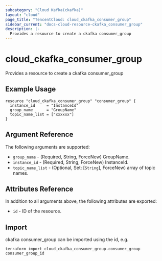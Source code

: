 ```yaml
---
subcategory: "Cloud Kafka(ckafka)"
layout: "cloud"
page_title: "TencentCloud: cloud_ckafka_consumer_group"
sidebar_current: "docs-cloud-resource-ckafka_consumer_group"
description: |-
  Provides a resource to create a ckafka consumer_group
---
```


# cloud_ckafka_consumer_group

Provides a resource to create a ckafka consumer_group

## Example Usage

```hcl
resource "cloud_ckafka_consumer_group" "consumer_group" {
  instance_id     = "InstanceId"
  group_name      = "GroupName"
  topic_name_list = ["xxxxxx"]
}
```

## Argument Reference

The following arguments are supported:

* `group_name` - (Required, String, ForceNew) GroupName.
* `instance_id` - (Required, String, ForceNew) InstanceId.
* `topic_name_list` - (Optional, Set: [`String`], ForceNew) array of topic names.

## Attributes Reference

In addition to all arguments above, the following attributes are exported:

* `id` - ID of the resource.



## Import

ckafka consumer_group can be imported using the id, e.g.

```
terraform import cloud_ckafka_consumer_group.consumer_group consumer_group_id
```

